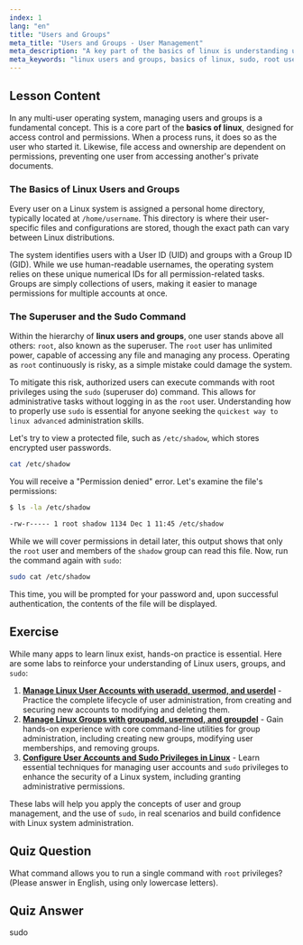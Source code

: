 ```yaml
---
index: 1
lang: "en"
title: "Users and Groups"
meta_title: "Users and Groups - User Management"
meta_description: "A key part of the basics of linux is understanding user and group management. This guide covers linux users and groups, the root superuser, and using the sudo command for elevated privileges. One of the best linux tutorial lessons for beginners."
meta_keywords: "linux users and groups, basics of linux, sudo, root user, UID, GID, user management, best linux tutorial, quickest way to linux advanced"
---
```


## Lesson Content

In any multi-user operating system, managing users and groups is a fundamental concept. This is a core part of the **basics of linux**, designed for access control and permissions. When a process runs, it does so as the user who started it. Likewise, file access and ownership are dependent on permissions, preventing one user from accessing another's private documents.

### The Basics of Linux Users and Groups

Every user on a Linux system is assigned a personal home directory, typically located at `/home/username`. This directory is where their user-specific files and configurations are stored, though the exact path can vary between Linux distributions.

The system identifies users with a User ID (UID) and groups with a Group ID (GID). While we use human-readable usernames, the operating system relies on these unique numerical IDs for all permission-related tasks. Groups are simply collections of users, making it easier to manage permissions for multiple accounts at once.

### The Superuser and the Sudo Command

Within the hierarchy of **linux users and groups**, one user stands above all others: `root`, also known as the superuser. The `root` user has unlimited power, capable of accessing any file and managing any process. Operating as `root` continuously is risky, as a simple mistake could damage the system.

To mitigate this risk, authorized users can execute commands with root privileges using the `sudo` (superuser do) command. This allows for administrative tasks without logging in as the `root` user. Understanding how to properly use `sudo` is essential for anyone seeking the `quickest way to linux advanced` administration skills.

Let's try to view a protected file, such as `/etc/shadow`, which stores encrypted user passwords.

```bash
cat /etc/shadow
```

You will receive a "Permission denied" error. Let's examine the file's permissions:

```bash
$ ls -la /etc/shadow

-rw-r----- 1 root shadow 1134 Dec 1 11:45 /etc/shadow
```

While we will cover permissions in detail later, this output shows that only the `root` user and members of the `shadow` group can read this file. Now, run the command again with `sudo`:

```bash
sudo cat /etc/shadow
```

This time, you will be prompted for your password and, upon successful authentication, the contents of the file will be displayed.

## Exercise

While many apps to learn linux exist, hands-on practice is essential. Here are some labs to reinforce your understanding of Linux users, groups, and `sudo`:

1. **[Manage Linux User Accounts with useradd, usermod, and userdel](https://labex.io/labs/comptia-manage-linux-user-accounts-with-useradd-usermod-and-userdel-590837)** - Practice the complete lifecycle of user administration, from creating and securing new accounts to modifying and deleting them.
2. **[Manage Linux Groups with groupadd, usermod, and groupdel](https://labex.io/labs/comptia-manage-linux-groups-with-groupadd-usermod-and-groupdel-590836)** - Gain hands-on experience with core command-line utilities for group administration, including creating new groups, modifying user memberships, and removing groups.
3. **[Configure User Accounts and Sudo Privileges in Linux](https://labex.io/labs/comptia-configure-user-accounts-and-sudo-privileges-in-linux-590856)** - Learn essential techniques for managing user accounts and `sudo` privileges to enhance the security of a Linux system, including granting administrative permissions.

These labs will help you apply the concepts of user and group management, and the use of `sudo`, in real scenarios and build confidence with Linux system administration.

## Quiz Question

What command allows you to run a single command with `root` privileges? (Please answer in English, using only lowercase letters).

## Quiz Answer

sudo
